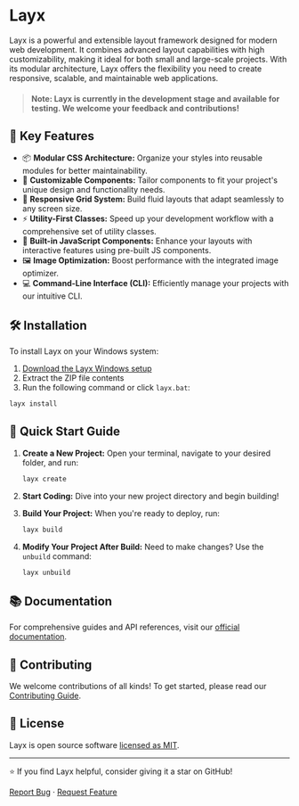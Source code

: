 # Layx

Layx is a powerful and extensible layout framework designed for modern web development. It combines advanced layout capabilities with high customizability, making it ideal for both small and large-scale projects. With its modular architecture, Layx offers the flexibility you need to create responsive, scalable, and maintainable web applications.

> #### **Note:** Layx is currently in the development stage and available for testing. We welcome your feedback and contributions!

## 🚀 Key Features

- 📦 **Modular CSS Architecture:** Organize your styles into reusable modules for better maintainability.
- 🎨 **Customizable Components:** Tailor components to fit your project's unique design and functionality needs.
- 📱 **Responsive Grid System:** Build fluid layouts that adapt seamlessly to any screen size.
- ⚡ **Utility-First Classes:** Speed up your development workflow with a comprehensive set of utility classes.
- 🔧 **Built-in JavaScript Components:** Enhance your layouts with interactive features using pre-built JS components.
- 🖼️ **Image Optimization:** Boost performance with the integrated image optimizer.
- 💻 **Command-Line Interface (CLI):** Efficiently manage your projects with our intuitive CLI.

## 🛠️ Installation

To install Layx on your Windows system:

1. [Download the Layx Windows setup](https://github.com/arif891/Layx/releases/download/v0.1.0-alpha/layx-setup-v0.1.0-alpha_win64.zip)
2. Extract the ZIP file contents
3. Run the following command or click `layx.bat`:

```bash
layx install
```

## 🚀 Quick Start Guide

1. **Create a New Project:**
   Open your terminal, navigate to your desired folder, and run:
   ```bash
   layx create
   ```

2. **Start Coding:**
   Dive into your new project directory and begin building!

3. **Build Your Project:**
   When you're ready to deploy, run:
   ```bash
   layx build
   ```

4. **Modify Your Project After Build:**
   Need to make changes? Use the `unbuild` command:
   ```bash
   layx unbuild
   ```

## 📚 Documentation

For comprehensive guides and API references, visit our [official documentation](https://layx.dev/docs).

## 🤝 Contributing

We welcome contributions of all kinds! To get started, please read our [Contributing Guide](CONTRIBUTING.md).

## 📄 License

Layx is open source software [licensed as MIT](LICENSE).

---

⭐ If you find Layx helpful, consider giving it a star on GitHub!

[Report Bug](https://github.com/arif891/Layx/issues) · [Request Feature](https://github.com/arif891/Layx/issues)